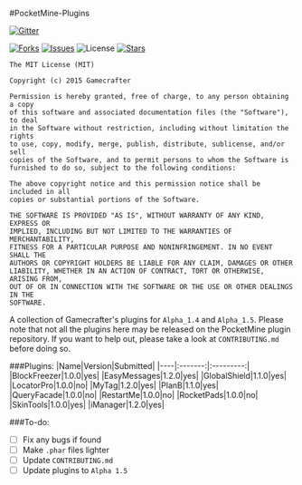 #PocketMine-Plugins

[![Gitter](https://badges.gitter.im/Join%20Chat.svg)](https://gitter.im/Gamecrafter/PocketMine-Plugins?utm_source=badge&utm_medium=badge&utm_campaign=pr-badge&utm_content=badge)

[![Forks](https://img.shields.io/github/forks/Gamecrafter/PocketMine-Plugins.svg)](https://github.com/Gamecrafter/PocketMine-Plugins/network)
[![Issues](http://img.shields.io/github/issues-raw/Gamecrafter/PocketMine-Plugins.svg)](https://github.com/Gamecrafter/PocketMine-Plugins/issues)
![License](https://img.shields.io/badge/license-MIT-red.svg)
[![Stars](https://img.shields.io/github/stars/Gamecrafter/PocketMine-Plugins.svg)](https://github.com/Gamecrafter/PocketMine-Plugins/stargazers)

```
The MIT License (MIT)

Copyright (c) 2015 Gamecrafter

Permission is hereby granted, free of charge, to any person obtaining a copy
of this software and associated documentation files (the "Software"), to deal
in the Software without restriction, including without limitation the rights
to use, copy, modify, merge, publish, distribute, sublicense, and/or sell
copies of the Software, and to permit persons to whom the Software is
furnished to do so, subject to the following conditions:

The above copyright notice and this permission notice shall be included in all
copies or substantial portions of the Software.

THE SOFTWARE IS PROVIDED "AS IS", WITHOUT WARRANTY OF ANY KIND, EXPRESS OR
IMPLIED, INCLUDING BUT NOT LIMITED TO THE WARRANTIES OF MERCHANTABILITY,
FITNESS FOR A PARTICULAR PURPOSE AND NONINFRINGEMENT. IN NO EVENT SHALL THE
AUTHORS OR COPYRIGHT HOLDERS BE LIABLE FOR ANY CLAIM, DAMAGES OR OTHER
LIABILITY, WHETHER IN AN ACTION OF CONTRACT, TORT OR OTHERWISE, ARISING FROM,
OUT OF OR IN CONNECTION WITH THE SOFTWARE OR THE USE OR OTHER DEALINGS IN THE
SOFTWARE.
```

A collection of Gamecrafter's plugins for `Alpha_1.4` and `Alpha_1.5`. Please note that not all the plugins here may be
released on the PocketMine plugin repository. If you want to help out, please take a look at `CONTRIBUTING.md` before doing
so.

###Plugins:
|Name|Version|Submitted|
|----|:-------:|:---------:|
|BlockFreezer|1.0.0|yes|
|EasyMessages|1.2.0|yes|
|GlobalShield|1.1.0|yes|
|LocatorPro|1.0.0|no|
|MyTag|1.2.0|yes|
|PlanB|1.1.0|yes|
|QueryFacade|1.0.0|no|
|RestartMe|1.0.0|no|
|RocketPads|1.0.0|no|
|SkinTools|1.0.0|yes|
|iManager|1.2.0|yes|

###To-do:
- [ ] Fix any bugs if found
- [ ] Make `.phar` files lighter
- [ ] Update `CONTRIBUTING.md`
- [ ] Update plugins to `Alpha 1.5`

